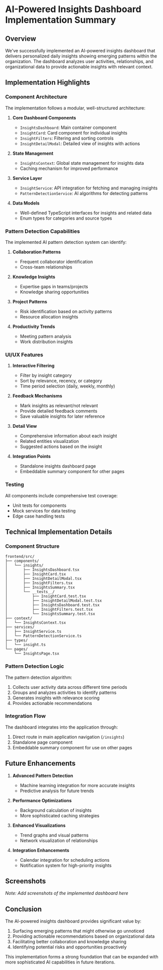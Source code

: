 # AI-Powered Insights Dashboard Implementation Summary

## Overview

We've successfully implemented an AI-powered insights dashboard that delivers personalized daily insights showing emerging patterns within the organization. The dashboard analyzes user activities, relationships, and organizational data to provide actionable insights with relevant context.

## Implementation Highlights

### Component Architecture

The implementation follows a modular, well-structured architecture:

1. **Core Dashboard Components**
   - `InsightsDashboard`: Main container component
   - `InsightCard`: Card component for individual insights
   - `InsightFilters`: Filtering and sorting controls
   - `InsightDetailModal`: Detailed view of insights with actions

2. **State Management**
   - `InsightsContext`: Global state management for insights data
   - Caching mechanism for improved performance

3. **Service Layer**
   - `InsightService`: API integration for fetching and managing insights
   - `PatternDetectionService`: AI algorithms for detecting patterns

4. **Data Models**
   - Well-defined TypeScript interfaces for insights and related data
   - Enum types for categories and source types

### Pattern Detection Capabilities

The implemented AI pattern detection system can identify:

1. **Collaboration Patterns**
   - Frequent collaborator identification
   - Cross-team relationships

2. **Knowledge Insights**
   - Expertise gaps in teams/projects
   - Knowledge sharing opportunities

3. **Project Patterns**
   - Risk identification based on activity patterns
   - Resource allocation insights

4. **Productivity Trends**
   - Meeting pattern analysis
   - Work distribution insights

### UI/UX Features

1. **Interactive Filtering**
   - Filter by insight category
   - Sort by relevance, recency, or category
   - Time period selection (daily, weekly, monthly)

2. **Feedback Mechanisms**
   - Mark insights as relevant/not relevant
   - Provide detailed feedback comments
   - Save valuable insights for later reference

3. **Detail View**
   - Comprehensive information about each insight
   - Related entities visualization
   - Suggested actions based on the insight

4. **Integration Points**
   - Standalone insights dashboard page
   - Embeddable summary component for other pages

### Testing

All components include comprehensive test coverage:
- Unit tests for components
- Mock services for data testing
- Edge case handling tests

## Technical Implementation Details

### Component Structure

```
frontend/src/
├── components/
│   └── insights/
│       ├── InsightsDashboard.tsx
│       ├── InsightCard.tsx
│       ├── InsightDetailModal.tsx
│       ├── InsightFilters.tsx
│       ├── InsightsSummary.tsx
│       └── __tests__/
│           ├── InsightCard.test.tsx
│           ├── InsightDetailModal.test.tsx
│           ├── InsightsDashboard.test.tsx
│           ├── InsightFilters.test.tsx
│           └── InsightsSummary.test.tsx
├── context/
│   └── InsightsContext.tsx
├── services/
│   ├── InsightService.ts
│   └── PatternDetectionService.ts
├── types/
│   └── insight.ts
└── pages/
    └── InsightsPage.tsx
```

### Pattern Detection Logic

The pattern detection algorithm:

1. Collects user activity data across different time periods
2. Groups and analyzes activities to identify patterns
3. Generates insights with relevance scoring
4. Provides actionable recommendations

### Integration Flow

The dashboard integrates into the application through:
1. Direct route in main application navigation (`/insights`)
2. Standalone page component
3. Embeddable summary component for use on other pages

## Future Enhancements

1. **Advanced Pattern Detection**
   - Machine learning integration for more accurate insights
   - Predictive analysis for future trends

2. **Performance Optimizations**
   - Background calculation of insights
   - More sophisticated caching strategies

3. **Enhanced Visualizations**
   - Trend graphs and visual patterns
   - Network visualization of relationships

4. **Integration Enhancements**
   - Calendar integration for scheduling actions
   - Notification system for high-priority insights

## Screenshots

_Note: Add screenshots of the implemented dashboard here_

## Conclusion

The AI-powered insights dashboard provides significant value by:

1. Surfacing emerging patterns that might otherwise go unnoticed
2. Providing actionable recommendations based on organizational data
3. Facilitating better collaboration and knowledge sharing
4. Identifying potential risks and opportunities proactively

This implementation forms a strong foundation that can be expanded with more sophisticated AI capabilities in future iterations.